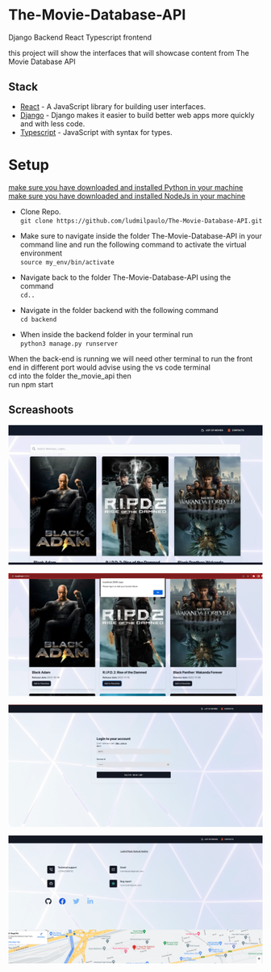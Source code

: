# The-Movie-Database-API


Django Backend React Typescript frontend 


this project will show the interfaces that will showcase content from The Movie Database API

## Stack

- [React](https://reactjs.org/) - A JavaScript library for building user interfaces.
- [Django](https://www.djangoproject.com/) - Django makes it easier to build better web apps more quickly and with less code.
- [Typescript](https://www.typescriptlang.org/) - JavaScript with syntax for types.


# Setup

[make sure you have downloaded and  installed Python in your machine](https://www.python.org/downloads/)<br>
[make sure you have downloaded and  installed NodeJs in your machine](https://nodejs.org/en/)<br>

- Clone Repo.<br>
`git clone https://github.com/ludmilpaulo/The-Movie-Database-API.git` 


- Make sure to navigate inside the folder The-Movie-Database-API in your command line and run the following command to activate the virtual environment <br> 
`source my_env/bin/activate`

- Navigate back to the folder The-Movie-Database-API using the command <br>
  `cd..`
 
- Navigate in the folder backend with the following command<br>
`cd backend`

- When inside the backend folder in your terminal run<br> `python3 manage.py runserver`<br>

When the back-end is running we will need other terminal to run the front end in different port would advise using the vs code terminal<br>
cd into the folder the_movie_api then<br> run npm start <br>

## Screashoots

![alt textr](./the_movie_api/src/assets/1.png)

![alt textr](./the_movie_api/src/assets/2.png)

![alt textr](./the_movie_api/src/assets/3.png)

![alt textr](./the_movie_api/src/assets/4.png)

